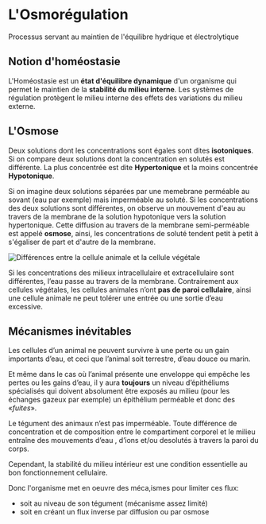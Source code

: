 # L'Osmorégulation

Processus servant au maintien de l'équilibre hydrique et électrolytique

## Notion d'homéostasie

L'Homéostasie est un **état d'équilibre dynamique** d'un organisme qui permet le maintien de la **stabilité du milieu interne**. Les systèmes de régulation protègent le milieu interne des effets des variations du milieu externe.

## L'Osmose

Deux solutions dont les concentrations sont égales sont dites **isotoniques**. Si on compare deux solutions dont la concentration en solutés est différente. La plus concentrée est dite **Hypertonique** et la moins concentrée **Hypotonique**.

Si on imagine deux solutions séparées par une memebrane perméable au sovant (eau par exemple) mais imperméable au soluté. Si les concentrations des deux solutions sont différentes, on observe un mouvement d'eau au travers de la membrane de la solution hypotonique vers la solution hypertonique. Cette diffusion au travers de la membrane semi-perméable est appelé **osmose**, ainsi, les concentrations de soluté tendent petit à petit à s'égaliser de part et d'autre de la membrane.

![Différences entre la cellule animale et la cellule végétale](Images/diffcellules.JPG)

Si les concentrations des milieux intracellulaire et extracellulaire sont
différentes, l’eau passe au travers de la membrane. Contrairement aux cellules
végétales, les cellules animales n’ont **pas de paroi cellulaire**, ainsi une cellule animale ne peut tolérer une entrée ou une sortie d’eau excessive.

## Mécanismes inévitables

Les cellules d’un animal ne peuvent survivre à une perte ou un gain importants d’eau, et ceci que l’animal soit terrestre, d’eau douce ou marin.

Et même dans le cas où l’animal présente une enveloppe qui empêche les pertes ou les gains d’eau, il y aura
**toujours** un niveau d’épithéliums spécialisés qui doivent absolument être exposés au milieu (pour les échanges gazeux par exemple) un épithélium perméable et donc des «*fuites*».

Le tégument des animaux n’est pas imperméable. Toute différence de concentration et de composition entre le compartiment corporel et le milieu entraîne des mouvements d’eau , d’ions et/ou desolutés à travers la paroi du corps.

Cependant, la stabilité du milieu intérieur est une condition essentielle au bon fonctionnement cellulaire.

Donc l'organisme met en oeuvre des méca,ismes pour limiter ces flux:

* soit au niveau de son tégument (mécanisme assez limité)
* soit en créant un flux inverse par diffusion ou par osmose



